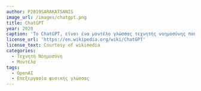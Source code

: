 ```yaml
---
author: P2019SARAKATSANIS
image_url: /images/chatgpt.png
title: ChatGPT
year: 2020
caption: 'Το ChatGPT, είναι ένα μοντέλο γλώσσας τεχνητής νοημοσύνης που αναπτύχθηκε από την OpenAI. Έχει εκπαιδευτεί σε ένα τεράστιο σύνολο δεδομένων κειμένου και μπορεί  να κατανοήσει και να παράγει φυσική γλώσσα με τρόπο παρόμοιο με τον άνθρωπο. Στόχος του είναι να παρέχω ακριβείς, κατατοπιστικές και χρήσιμες απαντήσεις σε ένα ευρύ φάσμα ερωτήσεων σε διάφορα θέματα, ακόμα και αν αυτό αφορά ανάπτυξη κώδικα ή ανάλυση κειμένου.'
license_url: 'https://en.wikipedia.org/wiki/ChatGPT'
license_text: Courtesy of wikimedia
categories:
  - Τεχνητή Νοημοσύνη
  - Μοντέλα
tags:
  - OpenAI
  - Επεξεργασία φυσικής γλώσσας
---
```

